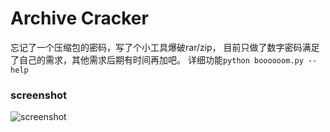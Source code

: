 # Archive Cracker

忘记了一个压缩包的密码，写了个小工具爆破rar/zip， 目前只做了数字密码满足了自己的需求，其他需求后期有时间再加吧。
详细功能```python boooooom.py --help```


### screenshot

![screenshot](https://raw.githubusercontent.com/mashaz/archive-cracker/master/screenshots/2017-11-13%2022_19_04.gif)

